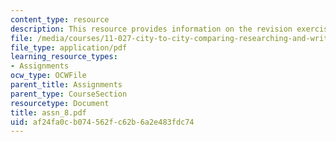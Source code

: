 ```yaml
---
content_type: resource
description: This resource provides information on the revision exercise.
file: /media/courses/11-027-city-to-city-comparing-researching-and-writing-about-cities-spring-2006/af24fa0cb074562fc62b6a2e483fdc74_assn_8.pdf
file_type: application/pdf
learning_resource_types:
- Assignments
ocw_type: OCWFile
parent_title: Assignments
parent_type: CourseSection
resourcetype: Document
title: assn_8.pdf
uid: af24fa0c-b074-562f-c62b-6a2e483fdc74
---
```

